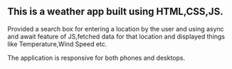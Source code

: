 ## This is a weather app built using HTML,CSS,JS.

Provided a search box for entering a location by the user and using async and await feature of JS,fetched data for that location and displayed things like Temperature,Wind Speed etc.

The application is responsive for both phones and desktops.
